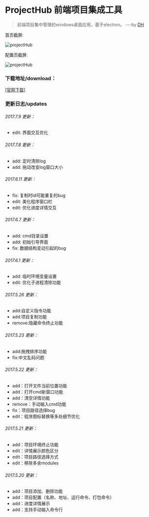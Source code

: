 # ProjectHub 前端项目集成工具 

> 前端项目集中管理的windows桌面应用，基于electron。 ---by [DH](http://denghao.me)

首页截屏:

![projectHub][1]


配置页截屏:

![projectHub][2]


### 下载地址/download：
[[官网下载]](http://denghao.me/index.php/archives/ProjectHub.html)

### 更新日志/updates
###### 2017.7.9 更新：
- edit: 界面交互优化 

###### 2017.7.8 更新：
- add: 定时清除log 
- add: 拖动改变log窗口大小

###### 2017.6.11 更新：
- fix: 复制时id可能重复的bug
- edit: 美化程序窗口栏 
- edit: 优化进度详情交互

###### 2017.6.7 更新：
- add: cmd目录设置
- add: 初始引导界面
- fix: 数据结构变动引起的bug

###### 2017.6.1 更新：
- add: 临时环境变量设置
- edit: 优化子进程清除功能

###### 2017.5.26 更新：
- add:自定义指令功能
- add:项目复制功能
- remove:隐藏命令终止功能

###### 2017.5.23 更新：
- add:拖拽排序功能
- fix:中文乱码问题

###### 2017.5.22 更新：
- add：打开文件当前位置功能
- add：打开cmd新窗口功能
- add：清空详情功能
- remove：手动输入cmd功能
- fix：项目路径选择bug
- edit：程序图标替换等多处细节优化


###### 2017.5.21 更新：
- add：项目环境终止功能
- edit：详情展示颜色区分
- edit：项目路径选择方式
- edit：移除多余modules

###### 2017.5.20 更新：
- add：项目添加、删除功能
- add：项目配置（名称、地址、运行命令、打包命令）
- add：进度详情展示
- add：支持手动输入命令行

[1]: src/image/screen1.jpg
[2]: src/image/screen2.jpg
